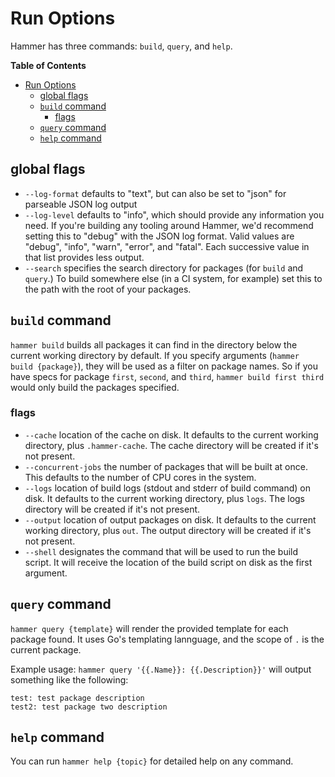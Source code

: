# Run Options

Hammer has three commands: `build`, `query`, and `help`.

<!-- markdown-toc start - Don't edit this section. Run M-x markdown-toc-generate-toc again -->
**Table of Contents**

- [Run Options](#run-options)
    - [global flags](#global-flags)
    - [`build` command](#build-command)
        - [flags](#flags)
    - [`query` command](#query-command)
    - [`help` command](#help-command)

<!-- markdown-toc end -->

## global flags

- `--log-format` defaults to "text", but can also be set to "json" for parseable
  JSON log output
- `--log-level` defaults to "info", which should provide any information you
  need. If you're building any tooling around Hammer, we'd recommend setting
  this to "debug" with the JSON log format. Valid values are "debug", "info",
  "warn", "error", and "fatal". Each successive value in that list provides less
  output.
- `--search` specifies the search directory for packages (for `build` and
  `query`.) To build somewhere else (in a CI system, for example) set this to
  the path with the root of your packages.

## `build` command

`hammer build` builds all packages it can find in the directory below the
current working directory by default. If you specify arguments (`hammer build
{package}`), they will be used as a filter on package names. So if you have
specs for package `first`, `second`, and `third`, `hammer build first third`
would only build the packages specified.

### flags

- `--cache` location of the cache on disk. It defaults to the current working
  directory, plus `.hammer-cache`. The cache directory will be created if it's
  not present.
- `--concurrent-jobs` the number of packages that will be built at once. This
  defaults to the number of CPU cores in the system.
- `--logs` location of build logs (stdout and stderr of build command) on disk.
  It defaults to the current working directory, plus `logs`. The logs directory
  will be created if it's not present.
- `--output` location of output packages on disk. It defaults to the current
  working directory, plus `out`. The output directory will be created if it's
  not present.
- `--shell` designates the command that will be used to run the build script. It
  will receive the location of the build script on disk as the first argument.

## `query` command

`hammer query {template}` will render the provided template for each package
found. It uses Go's templating lannguage, and the scope of `.` is the current
package.

Example usage: `hammer query '{{.Name}}: {{.Description}}'` will output
something like the following:

```
test: test package description
test2: test package two description
```

## `help` command

You can run `hammer help {topic}` for detailed help on any command.
